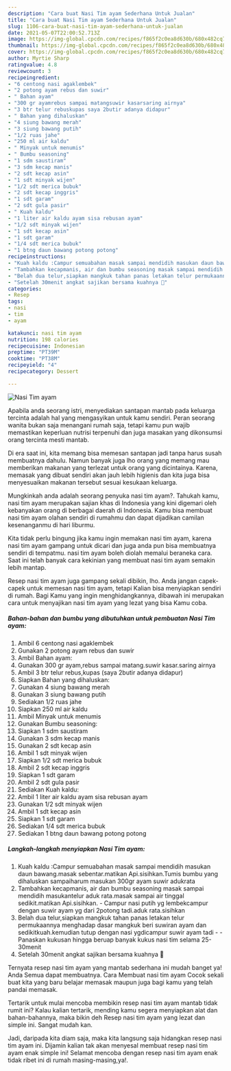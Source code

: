 ```yaml
---
description: "Cara buat Nasi Tim ayam Sederhana Untuk Jualan"
title: "Cara buat Nasi Tim ayam Sederhana Untuk Jualan"
slug: 1106-cara-buat-nasi-tim-ayam-sederhana-untuk-jualan
date: 2021-05-07T22:00:52.713Z
image: https://img-global.cpcdn.com/recipes/f865f2c0ea8d630b/680x482cq70/nasi-tim-ayam-foto-resep-utama.jpg
thumbnail: https://img-global.cpcdn.com/recipes/f865f2c0ea8d630b/680x482cq70/nasi-tim-ayam-foto-resep-utama.jpg
cover: https://img-global.cpcdn.com/recipes/f865f2c0ea8d630b/680x482cq70/nasi-tim-ayam-foto-resep-utama.jpg
author: Myrtie Sharp
ratingvalue: 4.8
reviewcount: 3
recipeingredient:
- "6 centong nasi agaklembek"
- "2 potong ayam rebus dan suwir"
- " Bahan ayam"
- "300 gr ayamrebus sampai matangsuwir kasarsaring airnya"
- "3 btr telur rebuskupas saya 2butir adanya didapur"
- " Bahan yang dihaluskan"
- "4 siung bawang merah"
- "3 siung bawang putih"
- "1/2 ruas jahe"
- "250 ml air kaldu"
- " Minyak untuk menumis"
- " Bumbu seasoning"
- "1 sdm saustiram"
- "3 sdm kecap manis"
- "2 sdt kecap asin"
- "1 sdt minyak wijen"
- "1/2 sdt merica bubuk"
- "2 sdt kecap inggris"
- "1 sdt garam"
- "2 sdt gula pasir"
- " Kuah kaldu"
- "1 liter air kaldu ayam sisa rebusan ayam"
- "1/2 sdt minyak wijen"
- "1 sdt kecap asin"
- "1 sdt garam"
- "1/4 sdt merica bubuk"
- "1 btng daun bawang potong potong"
recipeinstructions:
- "Kuah kaldu :Campur semuabahan masak sampai mendidih masukan daun bawang.masak sebentar.matikan Api.sisihkan.Tumis bumbu yang dihaluskan sampaiharum masukan 300gr ayam suwir adukrata"
- "Tambahkan kecapmanis, air dan bumbu seasoning masak sampai mendidih masukantelur aduk rata.masak sampai air tinggal sedikit.matikan Api.sisihkan. Campur nasi putih yg lembekcampur dengan suwir ayam yg dari 2potong tadi.aduk rata.sisihkan"
- "Belah dua telur,siapkan mangkuk tahan panas letakan telur permukaannya menghadap dasar mangkuk beri suwiran ayam dan sedikitkuah.kemudian tutup dengan nasi ygdicampur suwir ayam tadi -Panaskan kukusan hingga beruap banyak kukus nasi tim selama 25-30menit"
- "Setelah 30menit angkat sajikan bersama kuahnya 🤤"
categories:
- Resep
tags:
- nasi
- tim
- ayam

katakunci: nasi tim ayam 
nutrition: 198 calories
recipecuisine: Indonesian
preptime: "PT39M"
cooktime: "PT38M"
recipeyield: "4"
recipecategory: Dessert

---
```



![Nasi Tim ayam](https://img-global.cpcdn.com/recipes/f865f2c0ea8d630b/680x482cq70/nasi-tim-ayam-foto-resep-utama.jpg)

Apabila anda seorang istri, menyediakan santapan mantab pada keluarga tercinta adalah hal yang mengasyikan untuk kamu sendiri. Peran seorang  wanita bukan saja menangani rumah saja, tetapi kamu pun wajib memastikan keperluan nutrisi terpenuhi dan juga masakan yang dikonsumsi orang tercinta mesti mantab.

Di era  saat ini, kita memang bisa memesan santapan jadi tanpa harus susah membuatnya dahulu. Namun banyak juga lho orang yang memang mau memberikan makanan yang terlezat untuk orang yang dicintainya. Karena, memasak yang dibuat sendiri akan jauh lebih higienis dan kita juga bisa menyesuaikan makanan tersebut sesuai kesukaan keluarga. 



Mungkinkah anda adalah seorang penyuka nasi tim ayam?. Tahukah kamu, nasi tim ayam merupakan sajian khas di Indonesia yang kini digemari oleh kebanyakan orang di berbagai daerah di Indonesia. Kamu bisa membuat nasi tim ayam olahan sendiri di rumahmu dan dapat dijadikan camilan kesenanganmu di hari liburmu.

Kita tidak perlu bingung jika kamu ingin memakan nasi tim ayam, karena nasi tim ayam gampang untuk dicari dan juga anda pun bisa membuatnya sendiri di tempatmu. nasi tim ayam boleh diolah memalui beraneka cara. Saat ini telah banyak cara kekinian yang membuat nasi tim ayam semakin lebih mantap.

Resep nasi tim ayam juga gampang sekali dibikin, lho. Anda jangan capek-capek untuk memesan nasi tim ayam, tetapi Kalian bisa menyiapkan sendiri di rumah. Bagi Kamu yang ingin menghidangkannya, dibawah ini merupakan cara untuk menyajikan nasi tim ayam yang lezat yang bisa Kamu coba.

<!--inarticleads1-->

##### Bahan-bahan dan bumbu yang dibutuhkan untuk pembuatan Nasi Tim ayam:

1. Ambil 6 centong nasi agaklembek
1. Gunakan 2 potong ayam rebus dan suwir
1. Ambil  Bahan ayam:
1. Gunakan 300 gr ayam,rebus sampai matang.suwir kasar.saring airnya
1. Ambil 3 btr telur rebus,kupas (saya 2butir adanya didapur)
1. Siapkan  Bahan yang dihaluskan:
1. Gunakan 4 siung bawang merah
1. Gunakan 3 siung bawang putih
1. Sediakan 1/2 ruas jahe
1. Siapkan 250 ml air kaldu
1. Ambil  Minyak untuk menumis
1. Gunakan  Bumbu seasoning:
1. Siapkan 1 sdm saustiram
1. Gunakan 3 sdm kecap manis
1. Gunakan 2 sdt kecap asin
1. Ambil 1 sdt minyak wijen
1. Siapkan 1/2 sdt merica bubuk
1. Ambil 2 sdt kecap inggris
1. Siapkan 1 sdt garam
1. Ambil 2 sdt gula pasir
1. Sediakan  Kuah kaldu:
1. Ambil 1 liter air kaldu ayam sisa rebusan ayam
1. Gunakan 1/2 sdt minyak wijen
1. Ambil 1 sdt kecap asin
1. Siapkan 1 sdt garam
1. Sediakan 1/4 sdt merica bubuk
1. Sediakan 1 btng daun bawang potong potong




<!--inarticleads2-->

##### Langkah-langkah menyiapkan Nasi Tim ayam:

1. Kuah kaldu :Campur semuabahan masak sampai mendidih masukan daun bawang.masak sebentar.matikan Api.sisihkan.Tumis bumbu yang dihaluskan sampaiharum masukan 300gr ayam suwir adukrata
1. Tambahkan kecapmanis, air dan bumbu seasoning masak sampai mendidih masukantelur aduk rata.masak sampai air tinggal sedikit.matikan Api.sisihkan. - Campur nasi putih yg lembekcampur dengan suwir ayam yg dari 2potong tadi.aduk rata.sisihkan
1. Belah dua telur,siapkan mangkuk tahan panas letakan telur permukaannya menghadap dasar mangkuk beri suwiran ayam dan sedikitkuah.kemudian tutup dengan nasi ygdicampur suwir ayam tadi - -Panaskan kukusan hingga beruap banyak kukus nasi tim selama 25-30menit
1. Setelah 30menit angkat sajikan bersama kuahnya 🤤




Ternyata resep nasi tim ayam yang mantab sederhana ini mudah banget ya! Anda Semua dapat membuatnya. Cara Membuat nasi tim ayam Cocok sekali buat kita yang baru belajar memasak maupun juga bagi kamu yang telah pandai memasak.

Tertarik untuk mulai mencoba membikin resep nasi tim ayam mantab tidak rumit ini? Kalau kalian tertarik, mending kamu segera menyiapkan alat dan bahan-bahannya, maka bikin deh Resep nasi tim ayam yang lezat dan simple ini. Sangat mudah kan. 

Jadi, daripada kita diam saja, maka kita langsung saja hidangkan resep nasi tim ayam ini. Dijamin kalian tak akan menyesal membuat resep nasi tim ayam enak simple ini! Selamat mencoba dengan resep nasi tim ayam enak tidak ribet ini di rumah masing-masing,ya!.

